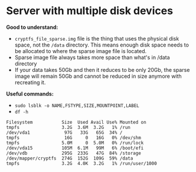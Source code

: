 # Server with multiple disk devices

**Good to understand:**

* `cryptfs_file_sparse.img` file is the thing that uses the physical disk space, not the `/data` directory. This means enough disk space needs to be allocated to where the sparse image file is located.
* Sparse image file always takes more space than what's in /data directory
* If your data takes 50Gb and then it reduces to be only 20Gb, the sparse image will remain 50Gb and cannot be reduced in size anymore with recreating it.&#x20;

**Useful commands:**

* `sudo lsblk -o NAME,FSTYPE,SIZE,MOUNTPOINT,LABEL`
* `df -h`



```
Filesystem           Size  Used Avail Use% Mounted on
tmpfs                3.2G  3.6M  3.2G   1% /run
/dev/vda1             97G   33G   65G  34% /
tmpfs                 16G     0   16G   0% /dev/shm
tmpfs                5.0M     0  5.0M   0% /run/lock
/dev/vda15           105M  6.1M   99M   6% /boot/efi
/dev/vdb             295G  233G   47G  84% /storage
/dev/mapper/cryptfs  274G  152G  109G  59% /data
tmpfs                3.2G  4.0K  3.2G   1% /run/user/1000
```

